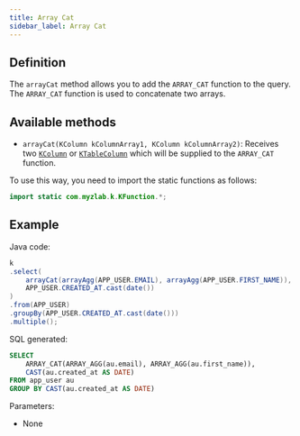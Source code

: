 ```yaml
---
title: Array Cat
sidebar_label: Array Cat
---
```


## Definition

The `arrayCat` method allows you to add the `ARRAY_CAT` function to the query. The `ARRAY_CAT` function is used to concatenate two arrays.

## Available methods

- `arrayCat(KColumn kColumnArray1, KColumn kColumnArray2)`: Receives two [`KColumn`](/docs/misc/select-list-values#2-kcolumn) or [`KTableColumn`](/docs/misc/select-list-values#1-ktablecolumn) which will be supplied to the `ARRAY_CAT` function.

To use this way, you need to import the static functions as follows:

```java
import static com.myzlab.k.KFunction.*;
```

## Example

Java code:

```java
k
.select(
    arrayCat(arrayAgg(APP_USER.EMAIL), arrayAgg(APP_USER.FIRST_NAME)),
    APP_USER.CREATED_AT.cast(date())
)
.from(APP_USER)
.groupBy(APP_USER.CREATED_AT.cast(date()))
.multiple();
```

SQL generated:

```sql
SELECT
    ARRAY_CAT(ARRAY_AGG(au.email), ARRAY_AGG(au.first_name)),
    CAST(au.created_at AS DATE)
FROM app_user au
GROUP BY CAST(au.created_at AS DATE)
```

Parameters:

- None
